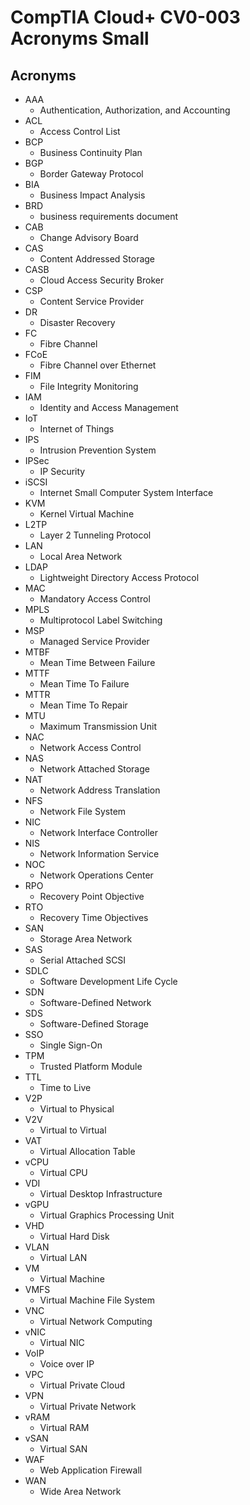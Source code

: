 # CompTIA Cloud+ CV0-003 Acronyms Small

## Acronyms

- AAA
  - Authentication, Authorization, and Accounting
- ACL
  - Access Control List
- BCP
  - Business Continuity Plan
- BGP
  - Border Gateway Protocol
- BIA
  - Business Impact Analysis
- BRD
  - business requirements document
- CAB
  - Change Advisory Board
- CAS
  - Content Addressed Storage
- CASB
  - Cloud Access Security Broker
- CSP
  - Content Service Provider
- DR
  - Disaster Recovery
- FC
  - Fibre Channel
- FCoE
  - Fibre Channel over Ethernet
- FIM
  - File Integrity Monitoring
- IAM
  - Identity and Access Management
- IoT
  - Internet of Things
- IPS
  - Intrusion Prevention System
- IPSec
  - IP Security
- iSCSI
  - Internet Small Computer System Interface
- KVM
  - Kernel Virtual Machine
- L2TP
  - Layer 2 Tunneling Protocol
- LAN
  - Local Area Network
- LDAP
  - Lightweight Directory Access Protocol
- MAC
  - Mandatory Access Control
- MPLS
  - Multiprotocol Label Switching
- MSP
  - Managed Service Provider
- MTBF
  - Mean Time Between Failure
- MTTF
  - Mean Time To Failure
- MTTR
  - Mean Time To Repair
- MTU
  - Maximum Transmission Unit
- NAC
  - Network Access Control
- NAS
  - Network Attached Storage
- NAT
  - Network Address Translation
- NFS
  - Network File System
- NIC
  - Network Interface Controller
- NIS
  - Network Information Service
- NOC
  - Network Operations Center
- RPO
  - Recovery Point Objective
- RTO
  - Recovery Time Objectives
- SAN
  - Storage Area Network
- SAS
  - Serial Attached SCSI
- SDLC
  - Software Development Life Cycle
- SDN
  - Software-Defined Network
- SDS
  - Software-Defined Storage
- SSO
  - Single Sign-On
- TPM
  - Trusted Platform Module
- TTL
  - Time to Live
- V2P
  - Virtual to Physical
- V2V
  - Virtual to Virtual
- VAT
  - Virtual Allocation Table
- vCPU
  - Virtual CPU
- VDI
  - Virtual Desktop Infrastructure
- vGPU
  - Virtual Graphics Processing Unit
- VHD
  - Virtual Hard Disk
- VLAN
  - Virtual LAN
- VM
  - Virtual Machine
- VMFS
  - Virtual Machine File System
- VNC
  - Virtual Network Computing
- vNIC
  - Virtual NIC
- VoIP
  - Voice over IP
- VPC
  - Virtual Private Cloud
- VPN
  - Virtual Private Network
- vRAM
  - Virtual RAM
- vSAN
  - Virtual SAN
- WAF
  - Web Application Firewall
- WAN
  - Wide Area Network
